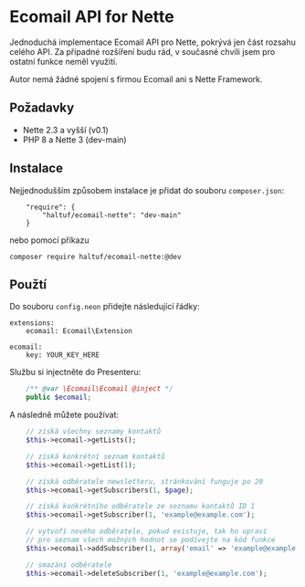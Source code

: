 Ecomail API for Nette
=====================

Jednoduchá implementace Ecomail API pro Nette, pokrývá jen část rozsahu celého API. Za případné rozšíření budu rád, v současné chvíli jsem pro ostatní funkce neměl využití.

Autor nemá žádné spojení s firmou Ecomail ani s Nette Framework.

Požadavky
------------
- Nette 2.3 a vyšší (v0.1)
- PHP 8 a Nette 3 (dev-main)

Instalace
------------

Nejjednodušším způsobem instalace je přidat do souboru `composer.json`:
```
	"require": {
		"haltuf/ecomail-nette": "dev-main"
	}
```

nebo pomocí příkazu

```
composer require haltuf/ecomail-nette:@dev
```

Použtí
-----

Do souboru `config.neon` přidejte následující řádky:

```
extensions:
	ecomail: Ecomail\Extension

ecomail:
	key: YOUR_KEY_HERE
```

Službu si injectněte do Presenteru:

```php
	/** @var \Ecomail\Ecomail @inject */
	public $ecomail;
```

A následně můžete používat:

```php
	// získá všechny seznamy kontaktů
	$this->ecomail->getLists();

	// získá konkrétní seznam kontaktů
	$this->ecomail->getList(1);

	// získá odběratele newsletteru, stránkování funguje po 20
	$this->ecomail->getSubscribers(1, $page);

	// získá konkrétního odběratele ze seznamu kontaktů ID 1
	$this->ecomail->getSubscriber(1, 'example@example.com');

	// vytvoří nového odběratele, pokud existuje, tak ho upraví
	// pro seznam všech možných hodnot se podívejte na kód funkce
	$this->ecomail->addSubscriber(1, array('email' => 'example@example.com', FALSE, TRUE, TRUE));

	// smazání odběratele
	$this->ecomail->deleteSubscriber(1, 'example@example.com');
```